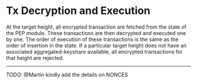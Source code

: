 # Tx Decryption and Execution

At the target height, all encrypted transaction are fetched from the state of the PEP module. These transactions are then decrypted and executed one by one. The order of execution of these transactions is the same as the order of insertion in the state. If a particular target height does not have an associated aggregated-keyshare available, all encrypted transactions for that height are rejected.

---

TODO:
@Martin kindly add the details on NONCES
